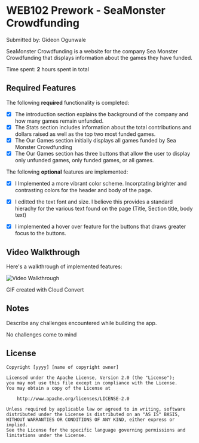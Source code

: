 # WEB102 Prework - SeaMonster Crowdfunding

Submitted by: Gideon Ogunwale

SeaMonster Crowdfunding is a website for the company Sea Monster Crowdfunding that displays information about the games they have funded.

Time spent: **2** hours spent in total

## Required Features

The following **required** functionality is completed:

* [x] The introduction section explains the background of the company and how many games remain unfunded.
* [x] The Stats section includes information about the total contributions and dollars raised as well as the top two most funded games.
* [x] The Our Games section initially displays all games funded by Sea Monster Crowdfunding
* [x] The Our Games section has three buttons that allow the user to display only unfunded games, only funded games, or all games.

The following **optional** features are implemented:

* [x] I Implemented a more vibrant color scheme. Incorptating brighter and contrasting colors for the header and body of the page.
* [x] I editted the text font and size. I believe this provides a standard hierachy for the various text found on the page (Title, Section title, body text)
* [x] I implemented a hover over feature for the buttons that draws greater focus to the buttons.


## Video Walkthrough

Here's a walkthrough of implemented features:

<img src='Walkthrough 2.gif' title='Video Walkthrough' width='' alt='Video Walkthrough' />

<!-- Replace this with whatever GIF tool you used! -->
GIF created with Cloud Convert 
<!-- Recommended tools:
[Kap](https://getkap.co/) for macOS
[ScreenToGif](https://www.screentogif.com/) for Windows
[peek](https://github.com/phw/peek) for Linux. -->

## Notes

Describe any challenges encountered while building the app.

No challenges come to mind

## License

    Copyright [yyyy] [name of copyright owner]

    Licensed under the Apache License, Version 2.0 (the "License");
    you may not use this file except in compliance with the License.
    You may obtain a copy of the License at

        http://www.apache.org/licenses/LICENSE-2.0

    Unless required by applicable law or agreed to in writing, software
    distributed under the License is distributed on an "AS IS" BASIS,
    WITHOUT WARRANTIES OR CONDITIONS OF ANY KIND, either express or implied.
    See the License for the specific language governing permissions and
    limitations under the License.
